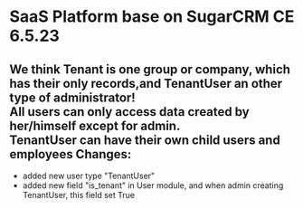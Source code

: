 SaaS Platform base on SugarCRM CE 6.5.23
===
We think Tenant is one group or company, which has their only records,and TenantUser an other type of administrator!<br>
All users can only access data created by her/himself except for admin.<br>
TenantUser can have their own child users and employees
Changes:
---
* added new user type "TenantUser"
* added new field "is_tenant" in User module, and when admin creating TenantUser, this field set True
